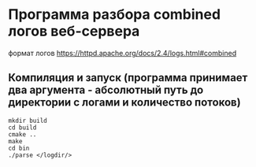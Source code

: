 # Программа разбора combined логов веб-сервера
формат логов https://httpd.apache.org/docs/2.4/logs.html#combined

## Компиляция и запуск (программа принимает два аргумента - абсолютный путь до директории с логами и количество потоков)
```
mkdir build
cd build
cmake ..
make
cd bin
./parse </logdir/>
```

